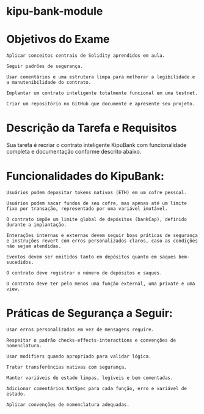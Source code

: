 # kipu-bank-module

# Objetivos do Exame

    Aplicar conceitos centrais de Solidity aprendidos em aula.

    Seguir padrões de segurança.

    Usar comentários e uma estrutura limpa para melhorar a legibilidade e a manutenibilidade do contrato.

    Implantar um contrato inteligente totalmente funcional em uma testnet.

    Criar um repositório no GitHub que documente e apresente seu projeto.

# Descrição da Tarefa e Requisitos
Sua tarefa é recriar o contrato inteligente KipuBank com funcionalidade completa e documentação conforme descrito abaixo.

# Funcionalidades do KipuBank:

    Usuários podem depositar tokens nativos (ETH) em um cofre pessoal.

    Usuários podem sacar fundos de seu cofre, mas apenas até um limite fixo por transação, representado por uma variável imutável.

    O contrato impõe um limite global de depósitos (bankCap), definido durante a implantação.

    Interações internas e externas devem seguir boas práticas de segurança e instruções revert com erros personalizados claros, caso as condições não sejam atendidas.

    Eventos devem ser emitidos tanto em depósitos quanto em saques bem-sucedidos.

    O contrato deve registrar o número de depósitos e saques.

    O contrato deve ter pelo menos uma função external, uma private e uma view.

# Práticas de Segurança a Seguir:

    Usar erros personalizados em vez de mensagens require.

    Respeitar o padrão checks-effects-interactions e convenções de nomenclatura.

    Usar modifiers quando apropriado para validar lógica.

    Tratar transferências nativas com segurança.

    Manter variáveis de estado limpas, legíveis e bem comentadas.

    Adicionar comentários NatSpec para cada função, erro e variável de estado.

    Aplicar convenções de nomenclatura adequadas.
